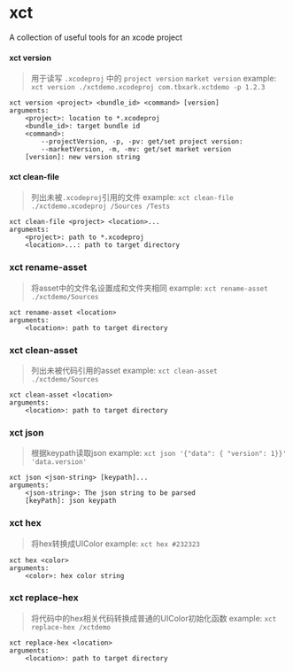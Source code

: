 # xct
A collection of useful tools for an xcode project

####  xct version
> 用于读写 `.xcodeproj` 中的 `project version` `market version`
example: `xct version ./xctdemo.xcodeproj com.tbxark.xctdemo -p 1.2.3`
```shell
xct version <project> <bundle_id> <command> [version]
arguments:
    <project>: location to *.xcodeproj
    <bundle_id>: target bundle id
    <command>:
        --projectVersion, -p, -pv: get/set project version:
        --marketVersion, -m, -mv: get/set market version
    [version]: new version string
```


#### xct clean-file
> 列出未被`.xcodeproj`引用的文件
example: `xct clean-file ./xctdemo.xcodeproj /Sources /Tests`
```shell
xct clean-file <project> <location>...
arguments:
    <project>: path to *.xcodeproj
    <location>...: path to target directory

```

### xct rename-asset
> 将asset中的文件名设置成和文件夹相同
example: `xct rename-asset ./xctdemo/Sources`
```shell
xct rename-asset <location>
arguments:
    <location>: path to target directory
```

### xct clean-asset
> 列出未被代码引用的asset
example: `xct clean-asset ./xctdemo/Sources`
```shell
xct clean-asset <location>
arguments:
    <location>: path to target directory
```

### xct json
> 根据keypath读取json
example: `xct json '{"data": { "version": 1}}' 'data.version'`
```shell
xct json <json-string> [keypath]...
arguments:
    <json-string>: The json string to be parsed
    [keyPath]: json keypath
```

### xct hex
> 将hex转换成UIColor
example: `xct hex #232323`
```shell
xct hex <color>
arguments:
    <color>: hex color string
```

### xct replace-hex
> 将代码中的hex相关代码转换成普通的UIColor初始化函数
example: `xct replace-hex /xctdemo`
```shell
xct replace-hex <location>
arguments:
    <location>: path to target directory
```